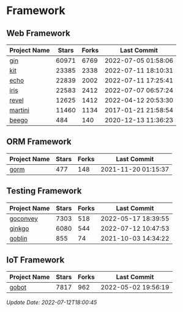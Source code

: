 # Framework

## Web Framework
| Project Name | Stars | Forks | Last Commit |
| ------------ | ----- | ----- | ----------- |
| [gin](https://github.com/gin-gonic/gin) | 60971 | 6769 | 2022-07-05 01:58:06 |
| [kit](https://github.com/go-kit/kit) | 23385 | 2338 | 2022-07-11 18:10:31 |
| [echo](https://github.com/labstack/echo) | 22839 | 2002 | 2022-07-11 17:25:41 |
| [iris](https://github.com/kataras/iris) | 22583 | 2412 | 2022-07-07 06:57:24 |
| [revel](https://github.com/revel/revel) | 12625 | 1412 | 2022-04-12 20:53:30 |
| [martini](https://github.com/go-martini/martini) | 11460 | 1134 | 2017-01-21 21:58:54 |
| [beego](https://github.com/astaxie/beego) | 484 | 140 | 2020-12-13 11:36:23 |

## ORM Framework
| Project Name | Stars | Forks | Last Commit |
| ------------ | ----- | ----- | ----------- |
| [gorm](https://github.com/jinzhu/gorm) | 477 | 148 | 2021-11-20 01:15:37 |

## Testing Framework
| Project Name | Stars | Forks | Last Commit |
| ------------ | ----- | ----- | ----------- |
| [goconvey](https://github.com/smartystreets/goconvey) | 7303 | 518 | 2022-05-17 18:39:55 |
| [ginkgo](https://github.com/onsi/ginkgo) | 6080 | 544 | 2022-07-12 10:47:53 |
| [goblin](https://github.com/franela/goblin) | 855 | 74 | 2021-10-03 14:34:22 |

## IoT Framework
| Project Name | Stars | Forks | Last Commit |
| ------------ | ----- | ----- | ----------- |
| [gobot](https://github.com/hybridgroup/gobot) | 7817 | 962 | 2022-05-02 19:56:19 |

*Update Date: 2022-07-12T18:00:45*